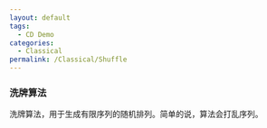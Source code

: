 ```yaml
---
layout: default
tags:
  - CD Demo
categories:
  - Classical
permalink: /Classical/Shuffle
---
```

### 洗牌算法 
洗牌算法，用于生成有限序列的随机排列。简单的说，算法会打乱序列。





